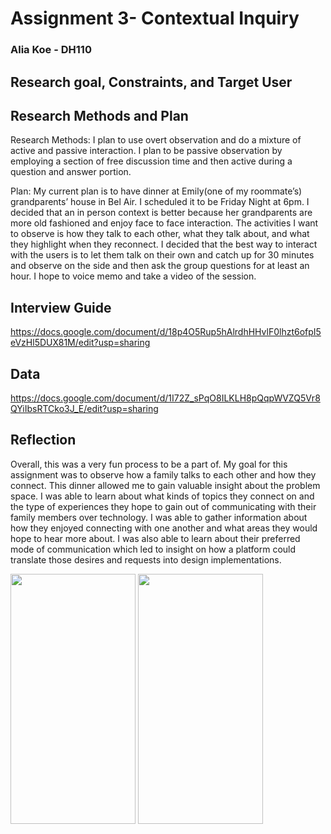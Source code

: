 # Assignment 3- Contextual Inquiry 

### Alia Koe - DH110 

## Research goal, Constraints, and Target User 



## Research Methods and Plan 

Research Methods: I plan to use overt observation and do a mixture of active and passive interaction. I plan to be passive observation  by employing 
a section of free discussion time and then active during a question and answer portion. 

Plan: My current plan is to have dinner at Emily(one of my roommate’s) grandparents’ house in Bel Air. 
I scheduled it to be Friday Night at 6pm. I decided that an in person context is better because her grandparents are more old fashioned 
and enjoy face to face interaction. The activities I want to observe is how they talk to each other, what they talk about, and what they
highlight when they reconnect. I decided that the best way to interact with the users is to let them talk on their own and catch up for 
30 minutes and observe on the side and then ask the group questions for at least an hour. I hope to voice memo and take a video
of the session. 

## Interview Guide

https://docs.google.com/document/d/18p4O5Rup5hAlrdhHHvlF0lhzt6ofpI5eVzHl5DUX81M/edit?usp=sharing


## Data 

https://docs.google.com/document/d/1I72Z_sPqO8ILKLH8pQqpWVZQ5Vr8QYiIbsRTCko3J_E/edit?usp=sharing

## Reflection 

Overall, this was a very fun process to be a part of. My goal for this assignment was to observe how a family talks to each other and how they connect. 
This dinner allowed me to gain valuable insight about the problem space. I was able to learn about what kinds of topics they connect on and the type of 
experiences they hope to gain out of communicating with their family members over technology. I was able to gather information about how they enjoyed connecting
with one another and what areas they would hope to hear more about. I was also able to learn about their preferred mode of communication which led to insight 
on how a platform could translate those desires and requests into design implementations. 


 <img src = "https://user-images.githubusercontent.com/114698982/233808028-b76f46ad-1306-4f24-ac9a-1d3f8598d21c.JPG" width = "200" height = "400">  <img src = "https://user-images.githubusercontent.com/114698982/233808027-acd294d4-b615-48a3-b3db-8c6a01990d3c.JPG" width = "200" height = "400"> 




